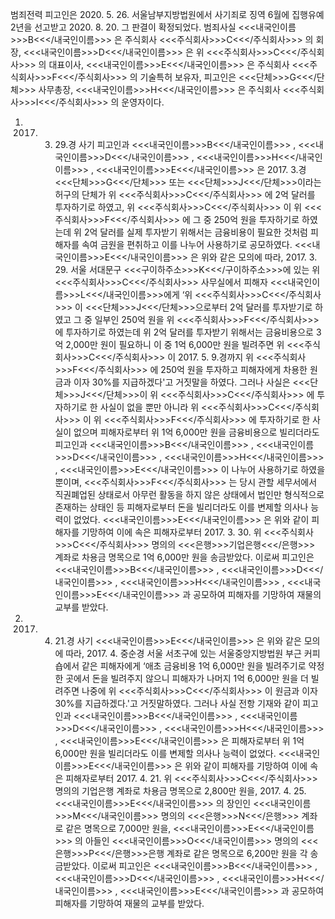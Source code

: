 범죄전력
피고인은 2020. 5. 26. 서울남부지방법원에서 사기죄로 징역 6월에 집행유예 2년을 선고받고 2020. 8. 20. 그 판결이 확정되었다.
범죄사실
<<<내국인이름>>>B<<</내국인이름>>> 은 주식회사 <<<주식회사>>>C<<</주식회사>>> 의 회장, <<<내국인이름>>>D<<</내국인이름>>> 은 위 <<<주식회사>>>C<<</주식회사>>> 의 대표이사, <<<내국인이름>>>E<<</내국인이름>>> 은 주식회사 <<<주식회사>>>F<<</주식회사>>> 의 기술특허 보유자, 피고인은 <<<단체>>>G<<</단체>>> 사무총장, <<<내국인이름>>>H<<</내국인이름>>> 은 주식회사 <<<주식회사>>>I<<</주식회사>>> 의 운영자이다.
1. 2017. 3. 29.경 사기
피고인과 <<<내국인이름>>>B<<</내국인이름>>> , <<<내국인이름>>>D<<</내국인이름>>> , <<<내국인이름>>>H<<</내국인이름>>> , <<<내국인이름>>>E<<</내국인이름>>> 은 2017. 3.경 <<<단체>>>G<<</단체>>> 또는 <<<단체>>>J<<</단체>>>이라는 허구의 단체가 위 <<<주식회사>>>C<<</주식회사>>> 에 2억 달러를 투자하기로 하였고, 위 <<<주식회사>>>C<<</주식회사>>> 이 위 <<<주식회사>>>F<<</주식회사>>> 에 그 중 250억 원을 투자하기로 하였는데 위 2억 달러를 실제 투자받기 위해서는 금융비용이 필요한 것처럼 피해자를 속여 금원을 편취하고 이를 나누어 사용하기로 공모하였다.
<<<내국인이름>>>E<<</내국인이름>>> 은 위와 같은 모의에 따라, 2017. 3. 29. 서울 서대문구 <<<구이하주소>>>K<<</구이하주소>>>에 있는 위 <<<주식회사>>>C<<</주식회사>>>  사무실에서 피해자 <<<내국인이름>>>L<<</내국인이름>>>에게 ‘위 <<<주식회사>>>C<<</주식회사>>> 이 <<<단체>>>J<<</단체>>>으로부터 2억 달러를 투자받기로 하였고 그 중 일부인 250억 원을 위 <<<주식회사>>>F<<</주식회사>>> 에 투자하기로 하였는데 위 2억 달러를 투자받기 위해서는 금융비용으로 3억 2,000만 원이 필요하니 이 중 1억 6,000만 원을 빌려주면 위 <<<주식회사>>>C<<</주식회사>>> 이 2017. 5. 9.경까지 위 <<<주식회사>>>F<<</주식회사>>> 에 250억 원을 투자하고 피해자에게 차용한 원금과 이자 30%를 지급하겠다'고 거짓말을 하였다.
그러나 사실은 <<<단체>>>J<<</단체>>>이 위 <<<주식회사>>>C<<</주식회사>>> 에 투자하기로 한 사실이 없을 뿐만 아니라 위 <<<주식회사>>>C<<</주식회사>>> 이 위 <<<주식회사>>>F<<</주식회사>>> 에 투자하기로 한 사실이 없으며 피해자로부터 위 1억 6,000만 원을 금융비용으로 빌리더라도 피고인과 <<<내국인이름>>>B<<</내국인이름>>> , <<<내국인이름>>>D<<</내국인이름>>> , <<<내국인이름>>>H<<</내국인이름>>> , <<<내국인이름>>>E<<</내국인이름>>> 이 나누어 사용하기로 하였을 뿐이며, <<<주식회사>>>F<<</주식회사>>> 는 당시 관할 세무서에서 직권폐업된 상태로서 아무런 활동을 하지 않은 상태에서 법인만 형식적으로 존재하는 상태인 등 피해자로부터 돈을 빌리더라도 이를 변제할 의사나 능력이 없었다.
<<<내국인이름>>>E<<</내국인이름>>> 은 위와 같이 피해자를 기망하여 이에 속은 피해자로부터 2017. 3. 30. 위 <<<주식회사>>>C<<</주식회사>>>  명의의 <<<은행>>>기업은행<<</은행>>> 계좌로 차용금 명목으로 1억 6,000만 원을 송금받았다.
이로써 피고인은 <<<내국인이름>>>B<<</내국인이름>>> , <<<내국인이름>>>D<<</내국인이름>>> , <<<내국인이름>>>H<<</내국인이름>>> , <<<내국인이름>>>E<<</내국인이름>>> 과 공모하여 피해자를 기망하여 재물의 교부를 받았다.
2. 2017. 4. 21.경 사기
<<<내국인이름>>>E<<</내국인이름>>> 은 위와 같은 모의에 따라, 2017. 4. 중순경 서울 서초구에 있는 서울중앙지방법원 부근 커피숍에서 같은 피해자에게 ‘애초 금융비용 1억 6,000만 원을 빌려주기로 약정한 곳에서 돈을 빌려주지 않으니 피해자가 나머지 1억 6,000만 원을 더 빌려주면 나중에 위 <<<주식회사>>>C<<</주식회사>>> 이 원금과 이자 30%를 지급하겠다.'고 거짓말하였다.
그러나 사실 전항 기재와 같이 피고인과 <<<내국인이름>>>B<<</내국인이름>>> , <<<내국인이름>>>D<<</내국인이름>>> , <<<내국인이름>>>H<<</내국인이름>>> , <<<내국인이름>>>E<<</내국인이름>>> 은 피해자로부터 위 1억 6,000만 원을 빌리더라도 이를 변제할 의사나 능력이 없었다.
<<<내국인이름>>>E<<</내국인이름>>> 은 위와 같이 피해자를 기망하여 이에 속은 피해자로부터 2017. 4. 21. 위 <<<주식회사>>>C<<</주식회사>>>  명의의 기업은행 계좌로 차용금 명목으로 2,800만 원을, 2017. 4. 25. <<<내국인이름>>>E<<</내국인이름>>> 의 장인인 <<<내국인이름>>>M<<</내국인이름>>> 명의의 <<<은행>>>N<<</은행>>> 계좌로 같은 명목으로 7,000만 원을, <<<내국인이름>>>E<<</내국인이름>>> 의 아들인 <<<내국인이름>>>O<<</내국인이름>>> 명의의 <<<은행>>>P<<</은행>>>은행 계좌로 같은 명목으로 6,200만 원을 각 송금받았다.
이로써 피고인은 <<<내국인이름>>>B<<</내국인이름>>> , <<<내국인이름>>>D<<</내국인이름>>> , <<<내국인이름>>>H<<</내국인이름>>> , <<<내국인이름>>>E<<</내국인이름>>> 과 공모하여 피해자를 기망하여 재물의 교부를 받았다.